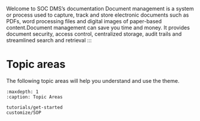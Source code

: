 Welcome to SOC DMS’s documentation
Document management is a system or process used to capture, track and store electronic documents such as PDFs, word processing files and digital images of paper-based content.Document management can save you time and money. It provides document security, access control, centralized storage, audit trails and streamlined search and retrieval
:::

# Topic areas

The following topic areas will help you understand and use the theme.

```{toctree}
:maxdepth: 1
:caption: Topic Areas

tutorials/get-started
customize/SOP
```
